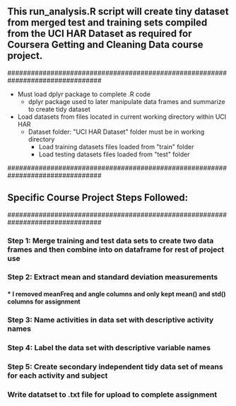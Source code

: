 ## This run_analysis.R script will create tiny dataset from merged test and training sets compiled from the UCI HAR Dataset as required for Coursera Getting and Cleaning Data course project.
################################################################################
* Must load dplyr package to complete .R code
  * dplyr package used to later manipulate data frames and summarize to create tidy dataset
* Load datasets from files located in current working directory within UCI HAR
  * Dataset folder: "UCI HAR Dataset" folder must be in working directory
    * Load training datasets files loaded from "train" folder
    * Load testing datasets files loaded from "test" folder

################################################################################
## Specific Course Project Steps Followed: ##
################################################################################

### Step 1: Merge training and test data sets to create two data frames and then combine into on dataframe for rest of project use
### Step 2: Extract mean and standard deviation measurements 
#### * I removed meanFreq and angle columns and only kept mean() and std() columns for assignment
### Step 3: Name activities in data set with descriptive activity names
### Step 4: Label the data set with descriptive variable names
### Step 5: Create secondary independent tidy data set of means for each activity and subject
### Write datatset to .txt file for upload to complete assignment